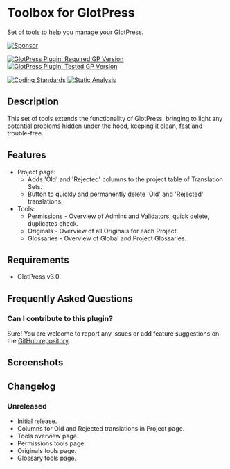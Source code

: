# Toolbox for GlotPress

Set of tools to help you manage your GlotPress.

[![Sponsor](https://img.shields.io/badge/GitHub-🤍%20Sponsor-ea4aaa?logo=github)](https://github.com/sponsors/pedro-mendonca)

[![GlotPress Plugin: Required GP Version](https://img.shields.io/badge/GlotPress%20Required-v3.0.0-826eb4.svg)](https://wordpress.org/plugins/glotpress/)
[![GlotPress Plugin: Tested GP Version](https://img.shields.io/badge/GlotPress%20Tested-v4.0.0%20beta.1-826eb4.svg)](https://github.com/GlotPress/GlotPress/releases/tag/4.0.0-beta.1)

[![Coding Standards](https://github.com/pedro-mendonca/GP-Toolbox/actions/workflows/coding-standards.yml/badge.svg)](https://github.com/pedro-mendonca/GP-Toolbox/actions/workflows/coding-standards.yml)
[![Static Analysis](https://github.com/pedro-mendonca/GP-Toolbox/actions/workflows/static-analysis.yml/badge.svg)](https://github.com/pedro-mendonca/GP-Toolbox/actions/workflows/static-analysis.yml)

## Description

This set of tools extends the functionality of GlotPress, bringing to light any potential problems hidden under the hood, keeping it clean, fast and trouble-free.

## Features

* Project page:
  * Adds 'Old' and 'Rejected' columns to the project table of Translation Sets.
  * Button to quickly and permanently delete 'Old' and 'Rejected' translations.
* Tools:
  * Permissions - Overview of Admins and Validators, quick delete, duplicates check.
  * Originals - Overview of all Originals for each Project.
  * Glossaries - Overview of Global and Project Glossaries.

## Requirements

* GlotPress v3.0.

## Frequently Asked Questions

### Can I contribute to this plugin?

Sure! You are welcome to report any issues or add feature suggestions on the [GitHub repository](https://github.com/pedro-mendonca/GP-Toolbox).

## Screenshots

## Changelog

### Unreleased

* Initial release.
* Columns for Old and Rejected translations in Project page.
* Tools overview page.
* Permissions tools page.
* Originals tools page.
* Glossary tools page.
